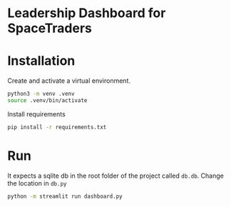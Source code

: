 # Leadership Dashboard for SpaceTraders

# Installation

Create and activate a virtual environment.

```bash
python3 -m venv .venv
source .venv/bin/activate
```

Install requirements

```bash
pip install -r requirements.txt
```

# Run

It expects a sqlite db in the root folder of the project called `db.db`. Change the location in `db.py`

```bash
python -m streamlit run dashboard.py
```
